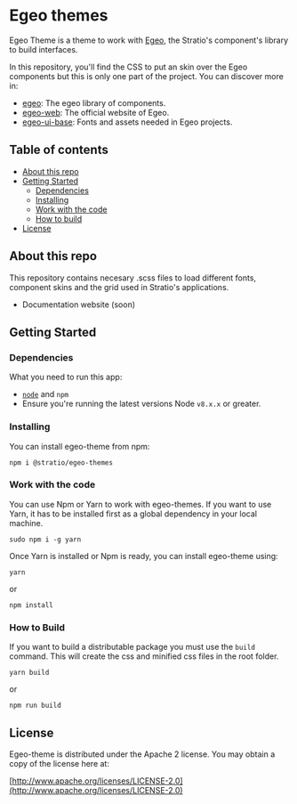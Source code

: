 # Egeo themes

Egeo Theme is a theme to work with [Egeo](https://github.com/Stratio/egeo), the Stratio's component's library to build interfaces.

In this repository, you'll find the CSS to put an skin over the Egeo components but this is only one part of the project. You can discover more in:

* [egeo](https://github.com/Stratio/egeo): The egeo library of components.
* [egeo-web](http://egeo.stratio.com): The official website of Egeo.
* [egeo-ui-base](https://github.com/Stratio/egeo-ui-base): Fonts and assets needed in Egeo projects.


## Table of contents

* [About this repo](#about-this-repo)
* [Getting Started](#getting-started)
   * [Dependencies](#dependencies)
   * [Installing](#installing)
   * [Work with the code](#work-with-the-code)
   * [How to build](#how-to-build)
* [License](#license)

## About this repo

This repository contains necesary .scss files to load different fonts, component skins and the grid used in Stratio's applications.

* Documentation website (soon)

## Getting Started

### Dependencies

What you need to run this app:
* [`node`](https://nodejs.org/es/) and `npm`
* Ensure you're running the latest versions Node `v8.x.x` or greater.

### Installing

You can install egeo-theme from npm:

```
npm i @stratio/egeo-themes
```

### Work with the code

You can use Npm or Yarn to work with egeo-themes. If you want to use Yarn, it has to be installed first as a global dependency in your local machine.

```
sudo npm i -g yarn
```

Once Yarn is installed or Npm is ready, you can install egeo-theme using:

```
yarn
```

or

```
npm install
```

### How to Build

If you want to build a distributable package you must use the `build` command. This will create the css and minified css files in the root folder.

```
yarn build
```

or

```
npm run build
```

## License

Egeo-theme is distributed under the Apache 2 license. You may obtain a copy of the license here at:

[http://www.apache.org/licenses/LICENSE-2.0](http://www.apache.org/licenses/LICENSE-2.0)
